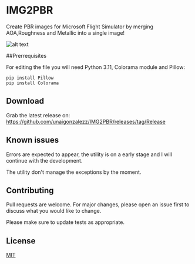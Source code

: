 # IMG2PBR
Create PBR images for Microsoft Flight Simulator by merging AOA,Roughness and Metallic into a single image!

![alt text](https://i.ibb.co/r2F2M9Y/1.png)

##Prerrequisites

For editing the file you will need Python 3.11, Colorama module and Pillow:

`pip install Pillow`  
`pip install Colorama` 

## Download
Grab the latest release on: https://github.com/unaigonzalezz/IMG2PBR/releases/tag/Release

## Known issues

Errors are expected to appear, the utility is on a early stage and I will continue with the development.

The utility don't manage the exceptions by the moment.


## Contributing
Pull requests are welcome. For major changes, please open an issue first to discuss what you would like to change.

Please make sure to update tests as appropriate.

## License
[MIT](https://choosealicense.com/licenses/mit/)













